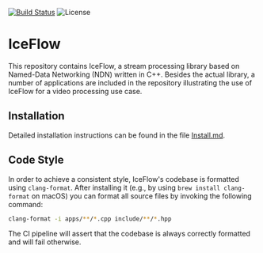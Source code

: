 [![Build Status](https://github.com/hsel-netsys/iceflow/actions/workflows/build.yml/badge.svg)](https://github.com/hsel-netsys/iceflow/actions/workflows/build.yml)
![License](https://img.shields.io/github/license/hsel-netsys/iceflow)

# IceFlow

This repository contains IceFlow, a stream processing library based on
Named-Data Networking (NDN) written in C++.
Besides the actual library, a number of applications are included in the
repository illustrating the use of IceFlow for a video processing use case.

<!-- TODO: Expand README -->

## Installation

Detailed installation instructions can be found in the file [Install.md](Install.md).

## Code Style

In order to achieve a consistent style, IceFlow's codebase is formatted using
`clang-format`.
After installing it (e.g., by using `brew install clang-format` on macOS) you
can format all source files by invoking the following command:

```sh
clang-format -i apps/**/*.cpp include/**/*.hpp
```
The CI pipeline will assert that the codebase is always correctly
formatted and will fail otherwise.
